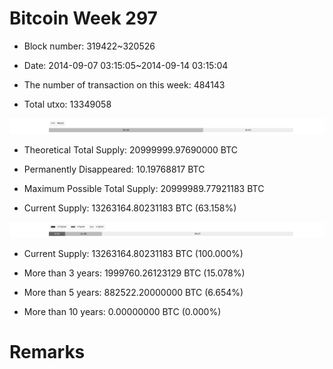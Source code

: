 # Bitcoin Week 297

- Block number: 319422~320526

- Date: 2014-09-07 03:15:05~2014-09-14 03:15:04

- The number of transaction on this week: 484143

- Total utxo: 13349058

![](../images/mined_week297.png)

- Theoretical Total Supply: 20999999.97690000 BTC

- Permanently Disappeared: 10.19768817 BTC

- Maximum Possible Total Supply: 20999989.77921183 BTC

- Current Supply: 13263164.80231183 BTC (63.158%)

![](../images/year_week297.png)


- Current Supply: 13263164.80231183 BTC (100.000%)

- More than 3 years: 1999760.26123129 BTC (15.078%)

- More than 5 years: 882522.20000000 BTC (6.654%)

- More than 10 years: 0.00000000 BTC (0.000%)

# Remarks

